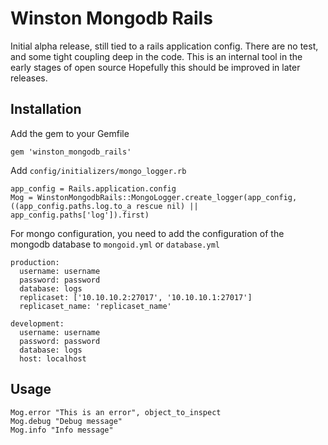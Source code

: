 # Winston Mongodb Rails

Initial alpha release, still tied to a rails application config. There are no test, and some tight coupling deep in the code. This is an internal tool in the early stages
of open source
Hopefully this should be improved in later releases.


## Installation

Add the gem to your Gemfile

    gem 'winston_mongodb_rails'
    
Add `config/initializers/mongo_logger.rb`

    app_config = Rails.application.config
    Mog = WinstonMongodbRails::MongoLogger.create_logger(app_config, ((app_config.paths.log.to_a rescue nil) || app_config.paths['log']).first)
    
    
For mongo configuration, you need to add the configuration of the mongodb database to `mongoid.yml` or `database.yml`
    
    production:
      username: username
      password: password
      database: logs
      replicaset: ['10.10.10.2:27017', '10.10.10.1:27017']
      replicaset_name: 'replicaset_name'
      
    development:
      username: username 
      password: password
      database: logs
      host: localhost
    
    
## Usage

    Mog.error "This is an error", object_to_inspect
    Mog.debug "Debug message"
    Mog.info "Info message"
    

